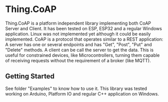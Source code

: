 # Thing.CoAP

Thing.CoAP is a platform independent library implementing both CoAP Server and Client. It has been tested on ESP, ESP32 and a regular Windows application. Linux was not implemented yet although it could be easily implemented.
CoAP is a protocol that operates similar to a REST application: A server has one or several endpoints and has "Get", "Post", "Put" and "Delete" methods. A client can be call the server to get the data. This is useful for constrained devices, like Microcontrollers, turning them capable of receiving requests without the requirement of a broker (like MQTT).

## Getting Started
See folder "Examples" to know how to use it. This library was tested working on Arduino, Platform IO and regular C++ application on Windows.
